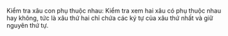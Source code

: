 Kiểm tra xâu con phụ thuộc nhau: Kiểm tra xem hai xâu có phụ thuộc nhau hay không, tức là xâu thứ hai chỉ chứa các ký tự của xâu thứ nhất và giữ nguyên thứ tự.